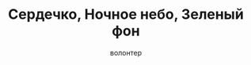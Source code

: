 ---
title: Cердечко, Ночное небо, Зеленый фон
description: Значок. 32 мм, ручная работа
author: волонтер
cost: 3000₸
---